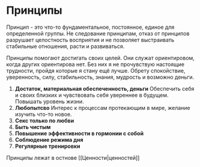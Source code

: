 # Принципы
Принцип - это что-то фундаментальное, постоянное, единое для определенной группы. Не следование принципам, отказ от принципов разрушает целостность восприятия и не позволяет выстраивать стабильные отношения, расти и развиваться.

Принципы помогают достигать своих целей. Они служат ориентировом, когда других ориентирова нет. Без них я не прочувствую настоящие трудности, пройдя которые я стану ещё лучше. Обрету спокойствие, уверенность, силу, стабильность, знания, мудрость и возможно деньги.

1. **Достаток, материальная обеспеченность, деньги**
	Обеспечить себя и своих близких и чувствовать себя увереннее в будущем. Повышать уровень жизни.
2. **Любопытсво**
	Интерес к процессам протекающим в мире, желание изучить что-то новое.
3. **Секс только по любви**
4. **Быть чистым**
5. **Повышение эффективности в гормонии с собой**
6. **Соблюдение режима дня**
7. **Регулярные тренировки**

Принципы лежат в остнове  [[Ценности|ценностей]]  
